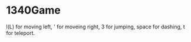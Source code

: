 # 1340Game

l(L) for moving left, ' for moveing right, 3 for jumping, space for dashing, t for teleport.
